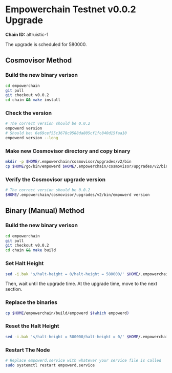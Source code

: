 # Empowerchain Testnet v0.0.2 Upgrade
**Chain ID:** altruistic-1

The upgrade is scheduled for 580000.

## Cosmovisor Method

### Build the new binary verison

```bash
cd empowerchain
git pull
git checkout v0.0.2
cd chain && make install
```

### Check the version

```bash
# The correct version should be 0.0.2
empowerd version
# Should be: 6e69cef55c3678c9588da805cf1fc840d15faa10
empowerd version --long
```

### Make new Cosmovisor directory and copy binary

```bash
mkdir -p $HOME/.empowerchain/cosmovisor/upgrades/v2/bin
cp $HOME/go/bin/empowerd $HOME/.empowerchain/cosmovisor/upgrades/v2/bin
```

### Verify the Cosmovisor upgrade version

```bash
# The correct version should be 0.0.2
$HOME/.empowerchain/cosmovisor/upgrades/v2/bin/empowerd version
```


## Binary (Manual) Method

### Build the new binary verison

```bash
cd empowerchain
git pull
git checkout v0.0.2
cd chain && make build
```

### Set Halt Height

```bash
sed -i.bak 's/halt-height = 0/halt-height = 580000/' $HOME/.empowerchain/config/app.toml
```

Then, wait until the upgrade time. At the upgrade time, move to the next section.

### Replace the binaries

```bash
cp $HOME/empowerchain/build/empowerd $(which empowerd)
```

### Reset the Halt Height

```bash
sed -i.bak 's/halt-height = 580000/halt-height = 0/' $HOME/.empowerchain/config/app.toml
```

### Restart The Node

```bash
# Replace empowerd.service with whatever your service file is called
sudo systemctl restart empowerd.service
```
